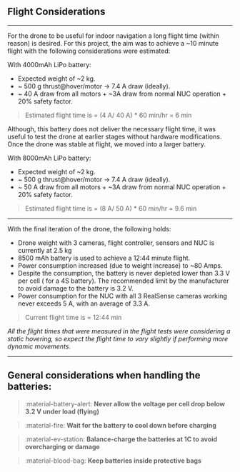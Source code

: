 ## Flight Considerations
---
For the drone to be useful for indoor navigation a long flight time (within reason) is desired. For this project, the aim was to achieve a ~10 minute flight with the following considerations were estimated:

With 4000mAh LiPo battery:

 + Expected weight of ~2 kg.
 + ~ 500 g thrust@hover/motor -> 7.4 A draw (ideally).
 + ~ 40 A draw from all motors + ~3A draw from normal NUC operation + 20% safety factor.
  > Estimated flight time is = (4 A/ 40 A) * 60 min/hr =  6 min

Although, this battery does not deliver the necessary flight time, it was useful to test the drone at earlier stages without hardware modifications. Once the drone was stable at flight, we moved into a larger battery.

With 8000mAh LiPo battery:

+ Expected weight of ~2 kg.
+ ~ 500 g thrust@hover/motor -> 7.4 A draw (ideally).
+ ~ 50 A draw from all motors + ~3A draw from normal NUC operation + 20% safety factor.
 > Estimated flight time is = (8 A/ 50 A) * 60 min/hr =  9.6 min


---

With the final iteration of the drone, the following holds:

 + Drone weight with 3 cameras, flight controller, sensors and NUC is currently at 2.5 kg
 + 8500 mAh battery is used to achieve a 12:44 minute flight.
 + Power consumption increased (due to weight increase) to ~80 Amps.
 + Despite the consumption, the battery is never depleted lower than 3.3 V per cell ( for a 4S battery). The recommended limit by the manufacturer to avoid damage to the battery is 3.2 V.
 + Power consumption for the NUC with all 3 RealSense cameras working never exceeds 5 A, with an average of 3.3 A.

> Current flight time is = 12:44 min

 *All the flight times that were measured in the flight tests were considering a static hovering, so expect the flight time to vary slightly if performing more dynamic movements.*

 ---
## General considerations when handling the batteries:

 > :material-battery-alert: **Never allow the voltage per cell drop below 3.2 V under load (flying)**

 > :material-fire: **Wait for the battery to cool down before charging**

 > :material-ev-station: **Balance-charge the batteries at 1C to avoid overcharging or damage**

 > :material-blood-bag: **Keep batteries inside protective bags**
